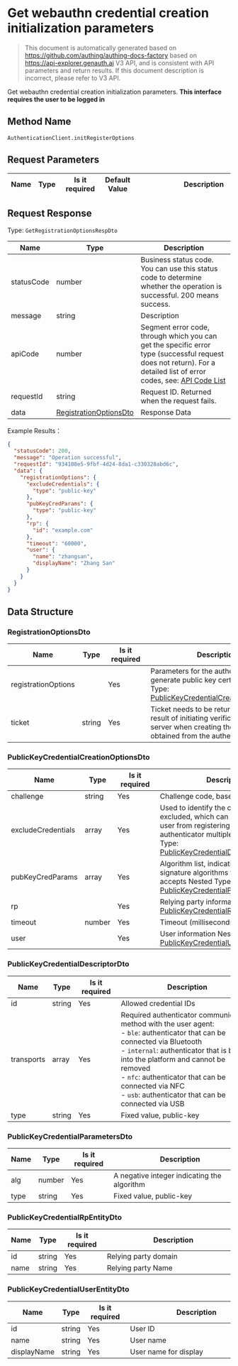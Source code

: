 # Get webauthn credential creation initialization parameters

<!--
Warning ⚠️:
Do not modify this document directly,
https://github\.com/Authing/authing-docs-factory
Use this project to generate
-->

<LastUpdated />

> This document is automatically generated based on https://github.com/authing/authing-docs-factory based on https://api-explorer.genauth.ai V3 API, and is consistent with API parameters and return results. If this document description is incorrect, please refer to V3 API.

Get webauthn credential creation initialization parameters. **This interface requires the user to be logged in**

## Method Name

`AuthenticationClient.initRegisterOptions`

## Request Parameters

| Name | Type | <div style="width:80px">Is it required</div> | Default Value | <div style="width:300px">Description</div> | <div style="width:200px"></div>Example Value</div> |
| ---- | ---- | -------------------------------------------- | ------------- | ------------------------------------------ | -------------------------------------------------- |

## Request Response

Type: `GetRegistrationOptionsRespDto`

| Name       | Type                                                         | Description                                                                                                                                                                                                                                                                                                                                 |
| ---------- | ------------------------------------------------------------ | ------------------------------------------------------------------------------------------------------------------------------------------------------------------------------------------------------------------------------------------------------------------------------------------------------------------------------------------- |
| statusCode | number                                                       | Business status code. You can use this status code to determine whether the operation is successful. 200 means success.                                                                                                                                                                                                                     |
| message    | string                                                       | Description                                                                                                                                                                                                                                                                                                                                 |
| apiCode    | number                                                       | Segment error code, through which you can get the specific error type (successful request does not return). For a detailed list of error codes, see: [API Code List](https://api-explorer.genauth.ai/?tag=group/%E5%BC%80%E5%8F%91%E5%87%86%E5%A4%87#tag/%E5%BC%80%E5%8F%91%E5%87%86%E5%A4%87/%E9%94%99%E8%AF%AF%E5%A4%84%E7%90%86/apiCode) |
| requestId  | string                                                       | Request ID. Returned when the request fails.                                                                                                                                                                                                                                                                                                |
| data       | <a href="#RegistrationOptionsDto">RegistrationOptionsDto</a> | Response Data                                                                                                                                                                                                                                                                                                                               |

Example Results：

```json
{
  "statusCode": 200,
  "message": "Operation successful",
  "requestId": "934108e5-9fbf-4d24-8da1-c330328abd6c",
  "data": {
    "registrationOptions": {
      "excludeCredentials": {
        "type": "public-key"
      },
      "pubKeyCredParams": {
        "type": "public-key"
      },
      "rp": {
        "id": "example.com"
      },
      "timeout": "60000",
      "user": {
        "name": "zhangsan",
        "displayName": "Zhang San"
      }
    }
  }
}
```

## Data Structure

### <a id="RegistrationOptionsDto"></a> RegistrationOptionsDto

| Name                | Type   | <div style="width:80px">Is it required</div> | <div style="width:300px">Description</div>                                                                                                                                    | <div style="width:200px">Example Value</div> |
| ------------------- | ------ | -------------------------------------------- | ----------------------------------------------------------------------------------------------------------------------------------------------------------------------------- | -------------------------------------------- |
| registrationOptions |        | Yes                                          | Parameters for the authenticator to generate public key certificates Nested Type: <a href="#PublicKeyCredentialCreationOptionsDto">PublicKeyCredentialCreationOptionsDto</a>. |                                              |
| ticket              | string | Yes                                          | Ticket needs to be returned, used as the result of initiating verification to the server when creating the credential obtained from the authenticator                         |                                              |

### <a id="PublicKeyCredentialCreationOptionsDto"></a> PublicKeyCredentialCreationOptionsDto

| Name               | Type   | <div style="width:80px">Is it required</div> | <div style="width:300px">Description</div>                                                                                                                                                                                             | <div style="width:200px">Example Value</div> |
| ------------------ | ------ | -------------------------------------------- | -------------------------------------------------------------------------------------------------------------------------------------------------------------------------------------------------------------------------------------- | -------------------------------------------- |
| challenge          | string | Yes                                          | Challenge code, base64Url encoding                                                                                                                                                                                                     |                                              |
| excludeCredentials | array  | Yes                                          | Used to identify the credentials to be excluded, which can prevent the same user from registering the same authenticator multiple times Nested Type: <a href="#PublicKeyCredentialDescriptorDto">PublicKeyCredentialDescriptorDto</a>. |                                              |
| pubKeyCredParams   | array  | Yes                                          | Algorithm list, indicating which signature algorithms the relying party accepts Nested Type: <a href="#PublicKeyCredentialParametersDto">PublicKeyCredentialParametersDto</a>.                                                         |                                              |
| rp                 |        | Yes                                          | Relying party information Nested Type: <a href="#PublicKeyCredentialRpEntityDto">PublicKeyCredentialRpEntityDto</a>.                                                                                                                   |                                              |
| timeout            | number | Yes                                          | Timeout (milliseconds)                                                                                                                                                                                                                 | `60000`                                      |
| user               |        | Yes                                          | User information Nested Type: <a href="#PublicKeyCredentialUserEntityDto">PublicKeyCredentialUserEntityDto</a>.                                                                                                                        |                                              |

### <a id="PublicKeyCredentialDescriptorDto"></a> PublicKeyCredentialDescriptorDto

| Name       | Type   | <div style="width:80px">Is it required</div> | <div style="width:300px">Description</div>                                                                                                                                                                                                                                                                                              | <div style="width:200px">Example Value</div> |
| ---------- | ------ | -------------------------------------------- | --------------------------------------------------------------------------------------------------------------------------------------------------------------------------------------------------------------------------------------------------------------------------------------------------------------------------------------- | -------------------------------------------- |
| id         | string | Yes                                          | Allowed credential IDs                                                                                                                                                                                                                                                                                                                  |                                              |
| transports | array  | Yes                                          | Required authenticator communication method with the user agent:<br>- `ble`: authenticator that can be connected via Bluetooth<br>- `internal`: authenticator that is built into the platform and cannot be removed<br>- `nfc`: authenticator that can be connected via NFC<br>- `usb`: authenticator that can be connected via USB<br> |                                              |
| type       | string | Yes                                          | Fixed value, public-key                                                                                                                                                                                                                                                                                                                 | `public-key`                                 |

### <a id="PublicKeyCredentialParametersDto"></a> PublicKeyCredentialParametersDto

| Name | Type   | <div style="width:80px">Is it required</div> | <div style="width:300px">Description</div>  | <div style="width:200px">Example Value</div> |
| ---- | ------ | -------------------------------------------- | ------------------------------------------- | -------------------------------------------- |
| alg  | number | Yes                                          | A negative integer indicating the algorithm |                                              |
| type | string | Yes                                          | Fixed value, public-key                     | `public-key`                                 |

### <a id="PublicKeyCredentialRpEntityDto"></a> PublicKeyCredentialRpEntityDto

| Name | Type   | <div style="width:80px">Is it required</div> | <div style="width:300px">Description</div> | <div style="width:200px">Example Value</div> |
| ---- | ------ | -------------------------------------------- | ------------------------------------------ | -------------------------------------------- |
| id   | string | Yes                                          | Relying party domain                       | `example.com`                                |
| name | string | Yes                                          | Relying party Name                         |                                              |

### <a id="PublicKeyCredentialUserEntityDto"></a> PublicKeyCredentialUserEntityDto

| Name        | Type   | <div style="width:80px">Is it required</div> | <div style="width:300px">Description</div> | <div style="width:200px">Example Value</div> |
| ----------- | ------ | -------------------------------------------- | ------------------------------------------ | -------------------------------------------- |
| id          | string | Yes                                          | User ID                                    |                                              |
| name        | string | Yes                                          | User name                                  | `zhangsan`                                   |
| displayName | string | Yes                                          | User name for display                      | `Zhang San`                                  |
